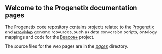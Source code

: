 ## Welcome to the Progenetix documentation pages

The Progenetix code repository contains projects related to the [Progenetix](progenetix.org) and [arrayMap](arraymap.org) genome resources, such as data conversion scripts, ontology mappings and code for the [Beacon+](beacon.progenetix.org) project.

The source files for the web pages are in the [*pages*](./pages) directory.